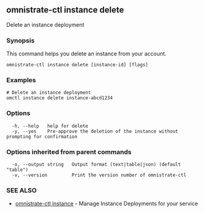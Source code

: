 ## omnistrate-ctl instance delete

Delete an instance deployment

### Synopsis

This command helps you delete an instance from your account.

```
omnistrate-ctl instance delete [instance-id] [flags]
```

### Examples

```
# Delete an instance deployment
omctl instance delete instance-abcd1234
```

### Options

```
  -h, --help   help for delete
  -y, --yes    Pre-approve the deletion of the instance without prompting for confirmation
```

### Options inherited from parent commands

```
  -o, --output string   Output format (text|table|json) (default "table")
  -v, --version         Print the version number of omnistrate-ctl
```

### SEE ALSO

- [omnistrate-ctl instance](omnistrate-ctl_instance.md) - Manage Instance Deployments for your service
